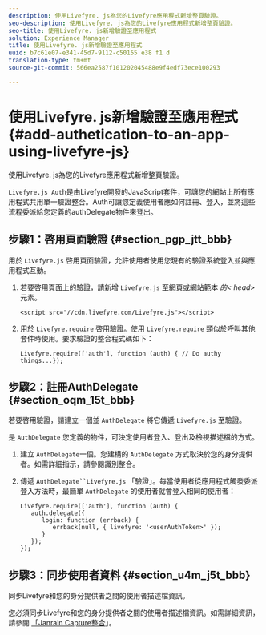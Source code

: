 ```yaml
---
description: 使用Livefyre. js為您的Livefyre應用程式新增整頁驗證。
seo-description: 使用Livefyre. js為您的Livefyre應用程式新增整頁驗證。
seo-title: 使用Livefyre. js新增驗證至應用程式
solution: Experience Manager
title: 使用Livefyre. js新增驗證至應用程式
uuid: b7c61e07-e341-45d7-9112-c50155 e38 f1 d
translation-type: tm+mt
source-git-commit: 566ea2587f101202045488e9f4edf73ece100293

---
```



# 使用Livefyre. js新增驗證至應用程式{#add-authetication-to-an-app-using-livefyre-js}

使用Livefyre. js為您的Livefyre應用程式新增整頁驗證。

`Livefyre.js Aut`h是由Livefyre開發的JavaScript套件，可讓您的網站上所有應用程式共用單一驗證整合。Auth可讓您定義使用者應如何註冊、登入，並將這些流程委派給您定義的authDelegate物件來登出。

## 步驟1：啓用頁面驗證 {#section_pgp_jtt_bbb}

用於 `Livefyre.js` 啓用頁面驗證，允許使用者使用您現有的驗證系統登入並與應用程式互動。

1. 若要啓用頁面上的驗證，請新增 `Livefyre.js` 至網頁或網站範本 *的< head>* 元素。

   ```
   <script src="//cdn.livefyre.com/Livefyre.js"></script>
   ```

1. 用於 `Livefyre.require` 啓用驗證。使用 `Livefyre.require` 類似於呼叫其他套件時使用。要求驗證的整合程式碼如下：

   ```
   Livefyre.require(['auth'], function (auth) { // Do authy things...});
   ```

## 步驟2：註冊AuthDelegate {#section_oqm_15t_bbb}

若要啓用驗證，請建立一個並 `AuthDelegate` 將它傳遞 `Livefyre.js` 至驗證。

是 `AuthDelegate` 您定義的物件，可決定使用者登入、登出及檢視描述檔的方式。

1. 建立 `AuthDelegate`一個。您建構的 `AuthDelegate` 方式取決於您的身分提供者。如需詳細指示，請參閱識別整合。

1. 傳遞 `AuthDelegate``Livefyre.js` 「驗證」。每當使用者從應用程式觸發委派登入方法時，最簡單 `AuthDelegate` 的使用者就會登入相同的使用者：

   ```
   Livefyre.require(['auth'], function (auth) { 
      auth.delegate({ 
         login: function (errback) { 
            errback(null, { livefyre: '<userAuthToken>' }); 
         }    
      });  
   });
   ```

## 步驟3：同步使用者資料 {#section_u4m_j5t_bbb}

同步Livefyre和您的身分提供者之間的使用者描述檔資訊。

您必須同步Livefyre和您的身分提供者之間的使用者描述檔資訊。如需詳細資訊，請參閱 [「Janrain Capture整合](/help/implementation/c-livefyre-identity-comp/c-janrain-capture-backplane-comp.md)」。
